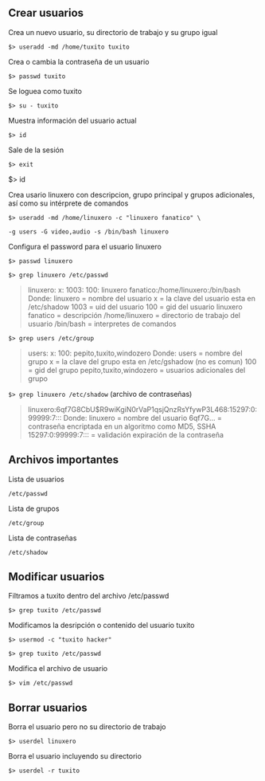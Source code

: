## Crear usuarios ##

Crea un nuevo usuario, su directorio de trabajo y su grupo igual 

`$> useradd -md /home/tuxito tuxito` 

Crea o cambia la contraseña de un usuario 

`$> passwd tuxito` 

Se loguea como tuxito 

`$> su - tuxito` 

Muestra información del usuario actual 

`$> id` 

Sale de la sesión 

`$> exit` 

$> id 

Crea usario linuxero con descripcion, grupo principal y grupos adicionales, así como su intérprete de comandos 

`$> useradd -md /home/linuxero -c "linuxero fanatico" \` 

`-g users -G video,audio -s /bin/bash linuxero` 

Configura el password para el usuario linuxero

`$> passwd linuxero` 

`$> grep linuxero /etc/passwd` 

> linuxero: x: 1003: 100: linuxero fanatico:/home/linuxero:/bin/bash
> Donde: 
> linuxero = nombre del usuario 
> x = la clave del usuario esta en /etc/shadow 
> 1003 = uid del usuario 
> 100 = gid del usuario 
> linuxero fanatico = descripción 
> /home/linuxero = directorio de trabajo del usuario 
> /bin/bash = interpretes de comandos 

`$> grep users /etc/group` 

> users: x: 100: pepito,tuxito,windozero 
> Donde: 
> users = nombre del grupo 
> x = la clave del grupo esta en /etc/gshadow (no es comun) 
> 100 = gid del grupo 
> pepito,tuxito,windozero = usuarios adicionales del grupo 

`$> grep linuxero /etc/shadow` (archivo de contraseñas) 

> linuxero:$6$qf7G8CbU$R9wiKgiN0rVaP1qsjQnzRsYfywP3L468:15297:0:99999:7::: 
> Donde: 
> linuxero = nombre del usuario 
> $6$qf7G... = contraseña encriptada en un algoritmo como MD5, SSHA 
> 15297:0:99999:7::: = validación expiración de la contraseña 

## Archivos importantes ##

Lista de usuarios

`/etc/passwd`  

Lista de grupos

`/etc/group`

Lista de contraseñas

`/etc/shadow` 

## Modificar usuarios ##

Filtramos a tuxito dentro del archivo /etc/passwd

`$> grep tuxito /etc/passwd` 

Modificamos la desripción o contenido del usuario tuxito 

`$> usermod -c "tuxito hacker"` 

`$> grep tuxito /etc/passwd` 

Modifica el archivo de usuario

`$> vim /etc/passwd` 

## Borrar usuarios ##

Borra el usuario pero no su directorio de trabajo 

`$> userdel linuxero`

Borra el usuario incluyendo su directorio

`$> userdel -r tuxito`
